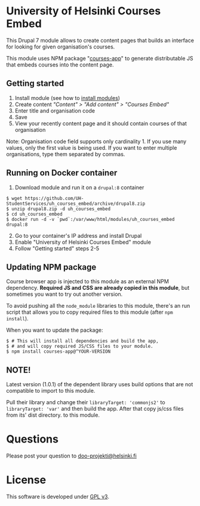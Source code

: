 # University of Helsinki Courses Embed
This Drupal 7 module allows to create content pages that builds an interface
for looking for given organisation's courses.

This module uses NPM package "[courses-app](https://www.npmjs.com/package/courses-app)" to generate distributable JS that embeds courses into the content page.

## Getting started
1. Install module (see how to [install modules](https://www.drupal.org/docs/7/extend/installing-modules))
2. Create content *"Content" > "Add content" > "Courses Embed"*
3. Enter title and organisation code
4. Save
5. View your recently content page and it should contain courses of that organisation

Note: Organisation code field supports only cardinality 1. If you use many values, only the first value
is being used. If you want to enter multiple organisations, type them separated by commas.

## Running on Docker container
1. Download module and run it on a `drupal:8` container
```
$ wget https://github.com/UH-StudentServices/uh_courses_embed/archive/drupal8.zip
$ unzip drupal8.zip -d uh_courses_embed
$ cd uh_courses_embed
$ docker run -d -v `pwd`:/var/www/html/modules/uh_courses_embed drupal:8
```
2. Go to your container's IP address and install Drupal
3. Enable "University of Helsinki Courses Embed" module
4. Follow "Getting started" steps 2-5

## Updating NPM package
Course browser app is injected to this module as an external NPM dependency.
**Required JS and CSS are already copied in this module**, but sometimes you want to try out
another version.

To avoid pushing all the `node_module` libraries to this module, there's an run
script that allows you to copy required files to this module (after `npm install`).

When you want to update the package:
```
$ # This will install all dependencies and build the app,
$ # and will copy required JS/CSS files to your module.
$ npm install courses-app@^YOUR-VERSION
```

## NOTE!
Latest version (1.0.1) of the dependent library uses build
options that are not compatible to import to this module.

Pull their library and change their `libraryTarget: 'commonjs2'`
to `libraryTarget: 'var'` and then build the app. After that copy
js/css files from its' dist directory. to this module.

# Questions

Please post your question to doo-projekti@helsinki.fi

# License
This software is developed under [GPL v3](LICENSE.txt).

